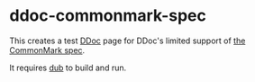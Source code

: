 # ddoc-commonmark-spec

This creates a test [DDoc](https://dlang.org/spec/ddoc.html) page for DDoc's limited support of [the CommonMark spec](http://spec.commonmark.org).

It requires [dub](https://code.dlang.org) to build and run.
